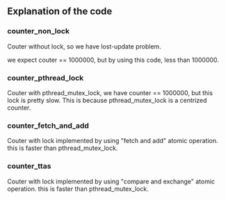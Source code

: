 ## Explanation of the code

### counter_non_lock

Couter without lock, so we have lost-update problem.

we expect couter == 1000000, but by using this code, less than 1000000.

### counter_pthread_lock

Couter with pthread_mutex_lock, we have counter == 1000000, but this lock is pretty slow.
This is because pthread_mutex_lock is a centrized counter.

### counter_fetch_and_add

Couter with lock implemented by using "fetch and add" atomic operation. this is faster than pthread_mutex_lock.

### counter_ttas
Couter with lock implemented by using "compare and exchange" atomic operation. this is faster than pthread_mutex_lock.
